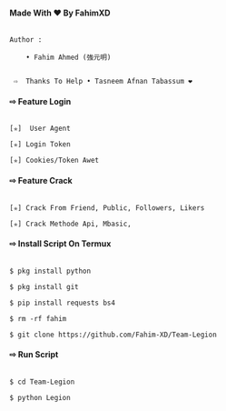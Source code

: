 
#### Made With ❤️ By FahimXD 

``` 

Author :

    • Fahim Ahmed (強元明)
    
```
```
 ⇨  Thanks To Help • Tasneem Afnan Tabassum ❤️ 
```
#### ⇨  Feature Login

```

[✯]  User Agent

[✯] Login Token  

[✯] Cookies/Token Awet  

```

#### ⇨  Feature Crack

```

[✯] Crack From Friend, Public, Followers, Likers    

[✯] Crack Methode Api, Mbasic, 

```

#### ⇨  Install Script On Termux

```

$ pkg install python

$ pkg install git

$ pip install requests bs4

$ rm -rf fahim

$ git clone https://github.com/Fahim-XD/Team-Legion

```

#### ⇨  Run Script

```

$ cd Team-Legion    

$ python Legion

```
